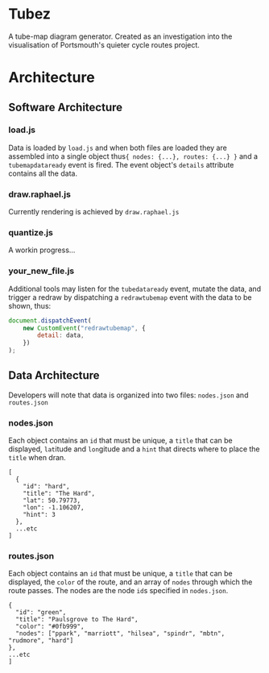 # Tubez

A tube-map diagram generator.  Created as an investigation into the visualisation of Portsmouth's quieter cycle routes project.

# Architecture

## Software Architecture

### load.js
Data is loaded by `load.js` and when both files are loaded they are assembled into a single object thus`{ nodes: {...}, routes: {...} }` and a `tubemapdataready` event is fired.  The event object's `details` attribute contains all the data.

### draw.raphael.js
Currently rendering is achieved by `draw.raphael.js`

### quantize.js
A workin progress...

### your_new_file.js
Additional tools may listen for the `tubedataready` event, mutate the data, and trigger a redraw by dispatching a `redrawtubemap` event with the data to be shown, thus:

```js
document.dispatchEvent(
    new CustomEvent("redrawtubemap", {
        detail: data,
    })
);
```

## Data Architecture
Developers will note that data is organized into two files: `nodes.json` and `routes.json`

### nodes.json

Each object contains an `id` that must be unique, a `title` that can be displayed, `lat`itude and `lon`gitude and a `hint` that directs where to place the `title` when dran.

```
[
  {
    "id": "hard",
    "title": "The Hard",
    "lat": 50.79773,
    "lon": -1.106207,
    "hint": 3
  },
  ...etc
]
```

### routes.json

Each object contains an `id` that must be unique, a `title` that can be displayed, the `color` of the route, and an array of `nodes` through which the route passes.  The nodes are the node `id`s specified in `nodes.json`.

```
{
  "id": "green",
  "title": "Paulsgrove to The Hard",
  "color": "#0fb999",
  "nodes": ["ppark", "marriott", "hilsea", "spindr", "mbtn", "rudmore", "hard"]
},
...etc
]
```
